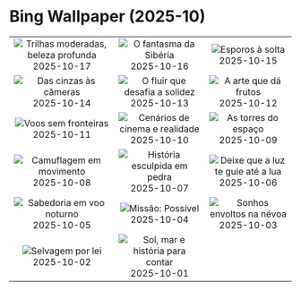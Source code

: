 # Bing Wallpaper (2025-10)

|  |  |  |
|:---:|:---:|:---:|
| ![](https://www.bing.com/th?id=OHR.RockRiverFalls_PT-BR6243828889_400x240.jpg "Trilhas moderadas, beleza profunda") 2025-10-17 | ![](https://www.bing.com/th?id=OHR.SiberianLynx_PT-BR2004015502_400x240.jpg "O fantasma da Sibéria") 2025-10-16 | ![](https://www.bing.com/th?id=OHR.AmethystLaccaria_PT-BR2131819157_400x240.jpg "Esporos à solta") 2025-10-15 |
| ![](https://www.bing.com/th?id=OHR.OiaSantorini_PT-BR4517893806_400x240.jpg "Das cinzas às câmeras") 2025-10-14 | ![](https://www.bing.com/th?id=OHR.HinterseeWaterfall_PT-BR2829623135_400x240.jpg "O fluir que desafia a solidez") 2025-10-13 | ![](https://www.bing.com/th?id=OHR.DiaCriancas_PT-BR4646526292_400x240.jpg "A arte que dá frutos") 2025-10-12 |
| ![](https://www.bing.com/th?id=OHR.WoodDuckHen_PT-BR4872632595_400x240.jpg "Voos sem fronteiras") 2025-10-11 | ![](https://www.bing.com/th?id=OHR.MonurikiFiji_PT-BR5100753810_400x240.jpg "Cenários de cinema e realidade") 2025-10-10 | ![](https://www.bing.com/th?id=OHR.WebbPillars_PT-BR6044828934_400x240.jpg "As torres do espaço") 2025-10-09 |
| ![](https://www.bing.com/th?id=OHR.OctopusCyanea_PT-BR6333276319_400x240.jpg "Camuflagem em movimento") 2025-10-08 | ![](https://www.bing.com/th?id=OHR.SaoMiguel_PT-BR6587333283_400x240.jpg "História esculpida em pedra") 2025-10-07 | ![](https://www.bing.com/th?id=OHR.AnshunBridge_PT-BR6404226352_400x240.jpg "Deixe que a luz te guie até a lua") 2025-10-06 |
| ![](https://www.bing.com/th?id=OHR.TeacherOwl_PT-BR6486384324_400x240.jpg "Sabedoria em voo noturno") 2025-10-05 | ![](https://www.bing.com/th?id=OHR.DragonEndeavour_PT-BR6949241146_400x240.jpg "Missão: Possível") 2025-10-04 | ![](https://www.bing.com/th?id=OHR.SkyeHeather_PT-BR7113823627_400x240.jpg "Sonhos envoltos na névoa") 2025-10-03 |
| ![](https://www.bing.com/th?id=OHR.OxbowBend_PT-BR2338383870_400x240.jpg "Selvagem por lei") 2025-10-02 | ![](https://www.bing.com/th?id=OHR.PraiaPortoGalinhas_PT-BR2218477838_400x240.jpg "Sol, mar e história para contar") 2025-10-01 |  |

